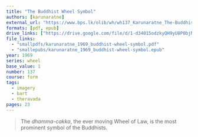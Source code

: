 ```yaml
---
title: "The Buddhist Wheel Symbol"
authors: [karunaratne]
external_url: "https://www.bps.lk/olib/wh/wh137_Karunaratne_The-Buddhist-Wheel-Symbol.html"
formats: [pdf, epub]
drive_links: ["https://drive.google.com/file/d/1-d34015odzkyQH9yU8P0bjN5bD9NpRY2/view?usp=drivesdk", "https://drive.google.com/file/d/1DTuxnMTBuEuPL922f-NuCtjwYt9d6WPq/view?usp=drivesdk"]
file_links:
  - "smallpdfs/karunaratne_1969_buddhist-wheel-symbol.pdf"
  - "smallepubs/karunaratne_1969_buddhist-wheel-symbol.epub"
year: 1969
series: wheel
base_value: 1
number: 137
course: form
tags:
  - imagery
  - bart
  - theravada
pages: 23
---
```


> The _dhamma-cakka_, the ever moving Wheel of Law, is the most prominent symbol of the Buddhists.

